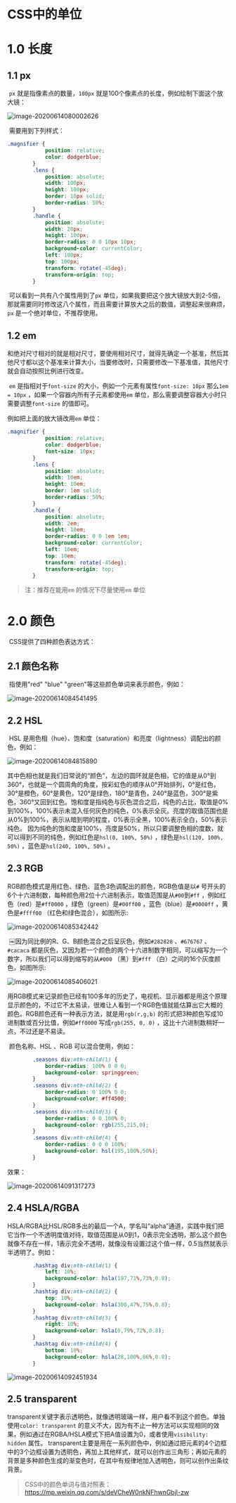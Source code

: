 # CSS中的单位

# 1.0 长度
## 1.1 px
​	`px` 就是指像素点的数量，`100px` 就是100个像素点的长度，例如绘制下面这个放大镜：

![image-20200614080002626](./CSS中的单位与颜色.assets/image-20200614080002626.png)

​	需要用到下列样式：

```css
.magnifier {
            position: relative;
            color: dodgerblue;
        }
        .lens {
            position: absolute;
            width: 100px;
            height: 100px;
            border: 10px solid;
            border-radius: 50%;
        }
        .handle {
            position: absolute;
            width: 20px;
            height: 100px;
            border-radius: 0 0 10px 10px;
            background-color: currentColor;
            left: 100px;
            top: 100px;
            transform: rotate(-45deg);
            transform-origin: top;
        }
```

​	可以看到一共有八个属性用到了`px` 单位，如果我要把这个放大镜放大到2-5倍，那就需要同时修改这八个属性，而且需要计算放大之后的数值，调整起来很麻烦，`px` 是一个绝对单位，不推荐使用。

## 1.2 em

​	和绝对尺寸相对的就是相对尺寸，要使用相对尺寸，就得先确定一个基准，然后其他尺寸都以这个基准来计算大小，当要修改时，只需要修改一下基准值，其他尺寸就会自动按照比例进行改变。

​	`em` 是指相对于`font-size` 的大小，例如一个元素有属性`font-size: 10px` 那么`1em = 10px` ，如果一个容器内所有子元素都使用`em` 单位，那么需要调整容器大小时只需要调整`font-size` 的值即可。

例如把上面的放大镜改用`em` 单位：

```css
.magnifier {
            position: relative;
            color: dodgerblue;
            font-size: 10px;
        }
        .lens {
            position: absolute;
            width: 10em;
            height: 10em;
            border: 1em solid;
            border-radius: 50%;
        }
        .handle {
            position: absolute;
            width: 2em;
            height: 10em;
            border-radius: 0 0 1em 1em;
            background-color: currentColor;
            left: 10em;
            top: 10em;
            transform: rotate(-45deg);
            transform-origin: top;
        }
```

> 注：推荐在能用`em` 的情况下尽量使用`em` 单位

# 2.0 颜色

​	CSS提供了四种颜色表达方式：

## 2.1 颜色名称

​	指使用"red" "blue" "green"等这些颜色单词来表示颜色，例如：

![image-20200614084541495](./CSS中的单位与颜色.assets/image-20200614084541495.png)

## 2.2 HSL

​	HSL 是用色相（hue）、饱和度（saturation）和亮度（lightness）调配出的颜色，例如：

![image-20200614084815890](./CSS中的单位与颜色.assets/image-20200614084815890.png)

​	其中色相也就是我们日常说的“颜色”，左边的圆环就是色相，它的值是从0°到360°，也就是一个圆周角的角度，按彩虹色的顺序从0°开始排列，0°是红色，30°是橙色，60°是黄色，120°是绿色，180°是青色，240°是蓝色，300°是紫色，360°又回到红色。
​	饱和度是指纯色与灰色混合之后，纯色的占比，取值是0%到100%，100%表示未混入任何灰色的纯色，0%表示全灰。
​	亮度的取值范围也是从0%到100%，表示从暗到明的程度，0%表示全黑，100%表示全白，50%表示纯色。
因为纯色的饱和度是100%，亮度是50%，所以只要调整色相的度数，就可以得到不同的纯色，例如红色是`hsl(0, 100%, 50%)` ，绿色是`hsl(120, 100%, 50%)` ，蓝色是`hsl(240, 100%, 50%)` 。

## 2.3 RGB

​	RGB颜色模式是用红色、绿色、蓝色3色调配出的颜色，RGB色值是以`#` 号开头的6个十六进制数，每种颜色用2位十六进制表示，取值范围是从`#00`到`#ff` ，例如红色（red）是`#ff0000` ，绿色（green）是`#00ff00` ，蓝色（blue）是`#0000ff` ，黄色是`#ffff00` （红色和绿色混合），如图所示:

![image-20200614085342442](./CSS中的单位与颜色.assets/image-20200614085342442.png)

​	￼因为同比例的R、G、B颜色混合之后呈灰色，例如`#282828` 、`#676767` 、`#cacaca` 都是灰色，又因为若一个颜色的两个十六进制数字相同，可以缩写为一个数字，所以我们可以得到缩写的从`#000` （黑）到`#fff` （白）之间的16个灰度颜色，如图所示:

![image-20200614085406021](./CSS中的单位与颜色.assets/image-20200614085406021.png)

​	用RGB模式来记录颜色已经有100多年的历史了，电视机、显示器都是用这个原理显示颜色的，不过它不太易读，很难让人看到一个RGB色值就能估算出它大概的颜色。RGB颜色还有一种表示方法，就是用`rgb(r,g,b)` 的形式把3种颜色写成10进制数或百分比值，例如`#ff0000` 写成`rgb(255, 0, 0)` ，这比十六进制数稍好一点，不过还是不易读。

​	颜色名称、HSL 、RGB 可以混合使用，例如：

```css
        .seasons div:nth-child(1) {
            border-radius: 100% 0 0 0;
            background-color: springgreen;
        }
        .seasons div:nth-child(2) {
            border-radius: 0 100% 0 0;
            background-color: #ff4500;
        }
        .seasons div:nth-child(3) {
            border-radius: 0 0 100% 0;
            background-color: rgb(255,215,0);
        }
        .seasons div:nth-child(4) {
            border-radius: 0 0 0 100%;
            background-color: hsl(195,100%,50%);
        }
```

效果：

![image-20200614091317273](./CSS中的单位与颜色.assets/image-20200614091317273.png)

## 2.4 HSLA/RGBA

​	HSLA/RGBA比HSL/RGB多出的最后一个A，学名叫“alpha”通道，实践中我们把它当作一个不透明度值对待，取值范围是从0到1，0表示完全透明，那么这个颜色就像不存在一样，1表示完全不透明，就像没有设置过这个值一样，0.5当然就表示半透明了。例如：

```css
        .hashtag div:nth-child(1) {
            left: 10%;
            background-color: hsla(197,71%,73%,0.8);
        }
        .hashtag div:nth-child(2) {
            top: 10%;
            background-color: hsla(300,47%,75%,0.8);
        }
        .hashtag div:nth-child(3) {
            right: 10%;
            background-color: hsla(0,79%,72%,0.8);
        }
        .hashtag div:nth-child(4) {
            bottom: 10%;
            background-color: hsla(28,100%,86%,0.8);
        }
```

![image-20200614092451934](./CSS中的单位与颜色.assets/image-20200614092451934.png)

## 2.5 transparent

​	transparent关键字表示透明色，就像透明玻璃一样，用户看不到这个颜色。单独使用`color: transparent` 的意义不大，因为有不止一种方法可以实现相同的效果，例如通过在RGBA/HSLA模式下把A值设置为0，或者使用`visibility: hidden` 属性。
​	transparent主要是用在一系列颜色中，例如通过把元素的4个边框中的3个边框设置为透明色，再加上其他样式，就可以创作出三角形；再如元素的背景是多种颜色生成的渐变色时，在其中有规律地加入透明色，则可以创作出条纹背景。

> CSS中的颜色单词与值对照表：https://mp.weixin.qq.com/s/deVCheW0nkNFhwnGbjl-zw